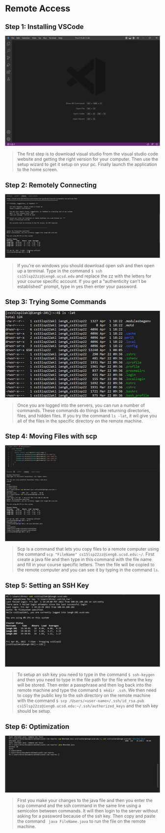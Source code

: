 # Remote Access

## Step 1: Installing VSCode
<img src="https://github.com/Shresthhooda/cse15l-lab-reports/blob/main/visual%20studio%20screenshot%201.PNG?raw=true" alt="Image" />



>The first step is to download visual studio from the visual studio code website and getting the right version for your computer. Then use the setup wizard to get it setup on your pc. Finally launch the application to the home screen.

## Step 2: Remotely Connecting
<img src="https://github.com/Shresthhooda/cse15l-lab-reports/blob/main/login%202.PNG?raw=true" alt="Image" />

>If you're on windows you should download open ssh and then open up a terminal. Type in the command ` $ ssh cs15lsp22zz@ieng6.ucsd.edu ` and replace the zz with the letters for your course specific account. If you get a "authenticity can't be established" prompt, type in yes then enter your password.

## Step 3: Trying Some Commands
<img src="https://github.com/Shresthhooda/cse15l-lab-reports/blob/main/command%20try%203.PNG?raw=true" alt="Image" />

>Once you are logged into the servers, you can run a number of commands. These commands do things like returning directories, files, and hidden files. If you try the command ` ls -lat `, it wil give you all of the files in the specific directory on the remote machine.

## Step 4: Moving Files with scp
<img src="https://github.com/Shresthhooda/cse15l-lab-reports/blob/main/scp%20ssh%204.PNG?raw=true" alt="Image" />

>Scp is a command that lets you copy files to a remote computer using the command ` scp "FileName" cs15lsp22zz@ieng6.ucsd.edu:~/ `. First create a java file and then type in this command with the file name and fill in your course specific letters. Then the file will be copied to the remote computer and you can see it by typing in the command ` ls `.

## Step 5: Setting an SSH Key
<img src="https://github.com/Shresthhooda/cse15l-lab-reports/blob/main/no%20password%205.PNG?raw=true" alt="Image" />

>To setup an ssh key you need to type in the command `$ ssh-keygen ` and then you need to type in the file path for the file where the key will be stored. Then enter a passphrase and then log back into the remote machine and type the command ` $ mkdir .ssh `. We then need to copy the public key to the ssh directory on the remote machine with the command 
` $ scp /Users/<user-name>/.ssh/id_rsa.pub cs15lsp22zz@ieng6.ucsd.edu:~/.ssh/authorized_keys ` and the ssh key should be setup.

## Step 6: Optimization
<img src="Capture 6.png" alt="Image" />

>First you make your changes to the java file and then you enter the scp command and the ssh command in the same line using a semicolon between commands. It will then login to the server without asking for a password because of the ssh key. Then copy and paste the command ` java FileName.java` to run the file on the remote machine.